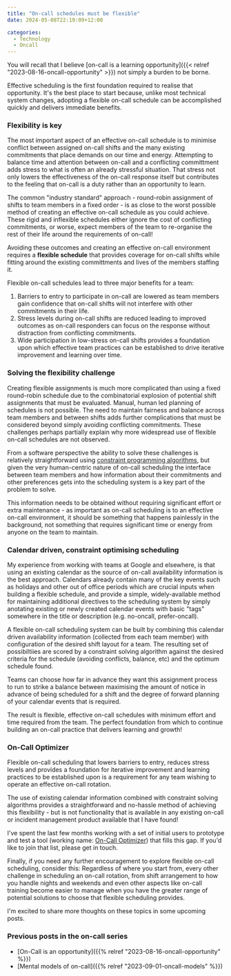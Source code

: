 ```yaml
---
title: "On-call schedules must be flexible"
date: 2024-05-08T22:19:09+12:00

categories:
  - Technology
  - Oncall
---
```


You will recall that I believe [on-call is a learning opportunity]({{< relref "2023-08-16-oncall-opportunity" >}}) not simply a burden to be borne.

Effective scheduling is the first foundation required to realise that opportunity. It's the best place to start because,
unlike most technical system changes, adopting a flexible on-call schedule can be accomplished quickly and delivers immediate benefits.


### Flexibility is key

The most important aspect of an effective on-call schedule is to minimise conflict between assigned on-call shifts and the many existing commitments
that place demands on our time and energy. Attempting to balance
time and attention between on-call and a conflicting committment adds stress to what is often an already stressful situation. That stress
not only lowers the effectiveness of the on-call response itself but contributes to the feeling that on-call is a duty rather than an opportunity to learn.

The common "industry standard" approach - round-robin assignment of shifts to team members in a fixed order - is as close to the worst possible method
of creating an effective on-call schedule as you could achieve. These rigid and inflexible schedules either ignore the cost of conflicting
commitments, or worse, expect members of the team to re-organise the rest of their life around the requirements of on-call!

Avoiding these outcomes and creating an effective on-call environment requires a **flexible schedule** that provides coverage for on-call shifts while
fitting around the existing committments and lives of the members staffing it.

Flexible on-call schedules lead to three major benefits for a team:
1. Barriers to entry to participate in on-call are lowered as team members gain confidence that on-call shifts will not interfere with other commitments in their life.
1. Stress levels during on-call shifts are reduced leading to improved outcomes as on-call responders can focus on the response without distraction from conflicting commitments.
3. Wide participation in low-stress on-call shifts provides a foundation upon which effective team practices can be established to drive iterative improvement and learning over time.


### Solving the flexibility challenge

Creating flexible assignments is much more complicated than using a fixed round-robin schedule due to the combinatorial explosion of potential shift
assignments that must be evaluated. Manual, human led planning of schedules is not possible. The need to maintain fairness and balance across team members
and between shifts adds further complications that must be considered beyond simply avoiding conflicting commitments. These challenges perhaps
partially explain why more widespread use of flexible on-call schedules are not observed.

From a software perspective the ability to solve these challenges is relatively straightforward using [constraint programming algorithms](https://en.wikipedia.org/wiki/Constraint_programming), but given the very human-centric nature of on-call scheduling the interface between team members and how information about
their commitments and other preferences gets into the scheduling system is a key part of the problem to solve.

This information needs to be obtained without requiring significant effort or extra maintenance - as important as on-call scheduling is to an effective on-call environment, it should be something that happens painlessly in the background, not
something that requires significant time or energy from anyone on the team to maintain.


### Calendar driven, constraint optimising scheduling

My experience from working with teams at Google and elsewhere, is that using an existing calendar as the source of on-call availability information
is the best approach. Calendars already contain many of the key events such as holidays and other out of office periods which are crucial inputs when building
a flexible schedule, and provide a simple, widely-available method for maintaining additional directives to the scheduling system by simply anotating existing
or newly created calendar events with basic "tags" somewhere in the title or description (e.g. no-oncall, prefer-oncall).

A flexible on-call scheduling system can be built by combining this calendar driven availability information (collected from each team member) with
configuration of the desired shift layout for a team. The resulting set of possibiltiies are scored by a constraint solving algorithm against the desired
criteria for the schedule (avoiding conflicts, balance, etc) and the optimum schedule found.

Teams can choose how far in advance they want this assignment process to run to strike a balance between maximising the amount of notice in advance of
being scheduled for a shift and the degree of forward planning of your calendar events that is required.

The result is flexible, effective on-call schedules with minimum effort and time required from the team. The perfect foundation from which to continue
building an on-call practice that delivers learning and growth!

### On-Call Optimizer

Flexible on-call scheduling that lowers barriers to entry, reduces stress levels and provides a foundation for iterative improvement and learning practices
to be established upon is a requirement for any team wishing to operate an effective on-call rotation.

The use of existing calendar information combined with
constraint solving algorithms provides a straightforward and no-hassle method of achieving this flexibility - but is not functionality that is available in
any existing on-call or incident management product available that I have found!

I've spent the last few months working with a set of initial users to prototype and test a tool (working name: [On-Call Optimizer](https://oncall-optimizer.com))
that fills this gap. If you'd like to join that list, please get in touch.

Finally, if you need any further encouragement to explore flexible on-call scheduling, consider this: Regardless of where you start from, every other challenge in
scheduling an on-call rotation, from shift arrangement to how you handle nights and weekends and even other aspects like on-call training become easier to manage
when you have the greater range of potential solutions to choose that flexible scheduling provides.

I'm excited to share more thoughts on these topics in some upcoming posts.

### Previous posts in the on-call series
* [On-Call is an opportunity]({{% relref "2023-08-16-oncall-opportunity" %}})
* [Mental models of on-call]({{% relref "2023-09-01-oncall-models" %}})